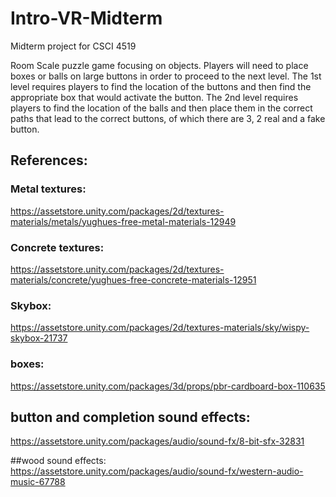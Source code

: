 # Intro-VR-Midterm
Midterm project for CSCI 4519

Room Scale puzzle game focusing on objects. Players will need to place boxes or balls on large buttons in order to proceed to the next level.
The 1st level requires players to find the location of the buttons and then find the appropriate box that would activate the button.
The 2nd level requires players to find the location of the balls and then place them in the correct paths that lead to the correct buttons, of which there are 3, 2 real and a fake button.





## References:

### Metal textures:
https://assetstore.unity.com/packages/2d/textures-materials/metals/yughues-free-metal-materials-12949

### Concrete textures:
https://assetstore.unity.com/packages/2d/textures-materials/concrete/yughues-free-concrete-materials-12951


### Skybox:
https://assetstore.unity.com/packages/2d/textures-materials/sky/wispy-skybox-21737

### boxes:
https://assetstore.unity.com/packages/3d/props/pbr-cardboard-box-110635


## button and completion sound effects: 
https://assetstore.unity.com/packages/audio/sound-fx/8-bit-sfx-32831

##wood sound effects:
https://assetstore.unity.com/packages/audio/sound-fx/western-audio-music-67788
